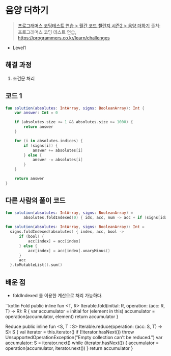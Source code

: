 # 음양 더하기

> [프로그래머스 코딩테스트 연습 > 월간 코드 챌린지 시즌2 > 음양 더하기](https://programmers.co.kr/learn/courses/30/lessons/76501)
> 출처: 프로그래머스 코딩 테스트 연습, https://programmers.co.kr/learn/challenges

- Level1

## 해결 과정

1. 조건문 처리

## 코드 1

```kotlin
fun solution(absolutes: IntArray, signs: BooleanArray): Int {
    var answer: Int = 0

    if (absolutes.size <= 1 && absolutes.size >= 1000) {
        return answer
    }

    for (i in absolutes.indices) {
        if (signs[i]) {
            answer += absolutes[i]
        } else {
            answer -= absolutes[i]
        }
    }

    return answer
}
```

## 다른 사람의 풀이 코드 

```kotlin
fun solution(absolutes: IntArray, signs: BooleanArray) =
        absolutes.foldIndexed(0) { idx, acc, num -> acc + if (signs[idx]) num else -num }
        
fun solution(absolutes: IntArray, signs: BooleanArray): Int =   
  signs.foldIndexed(absolutes) { index, acc, bool ->
      if (bool) {
          acc[index] = acc[index]
      } else {
          acc[index] = acc[index].unaryMinus()
      }
      acc
  }.toMutableList().sum()
```

## 배운 점

- foldIndexed 를 이용한 계산으로 처리 가능하다.

``kotlin
Fold
public inline fun <T, R> Iterable<T>.fold(initial: R, operation: (acc: R, T) -> R): R {
    var accumulator = initial
    for (element in this) accumulator = operation(accumulator, element)
    return accumulator
}

Reduce
public inline fun <S, T : S> Iterable<T>.reduce(operation: (acc: S, T) -> S): S {
    val iterator = this.iterator()
    if (!iterator.hasNext()) throw UnsupportedOperationException("Empty collection can't be reduced.")
    var accumulator: S = iterator.next()
    while (iterator.hasNext()) {
        accumulator = operation(accumulator, iterator.next())
    }
    return accumulator
}
```
